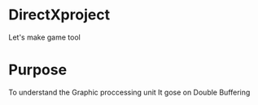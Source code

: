 # DirectXproject
Let's make game tool

# Purpose
To understand the Graphic proccessing unit
It gose on Double Buffering 
